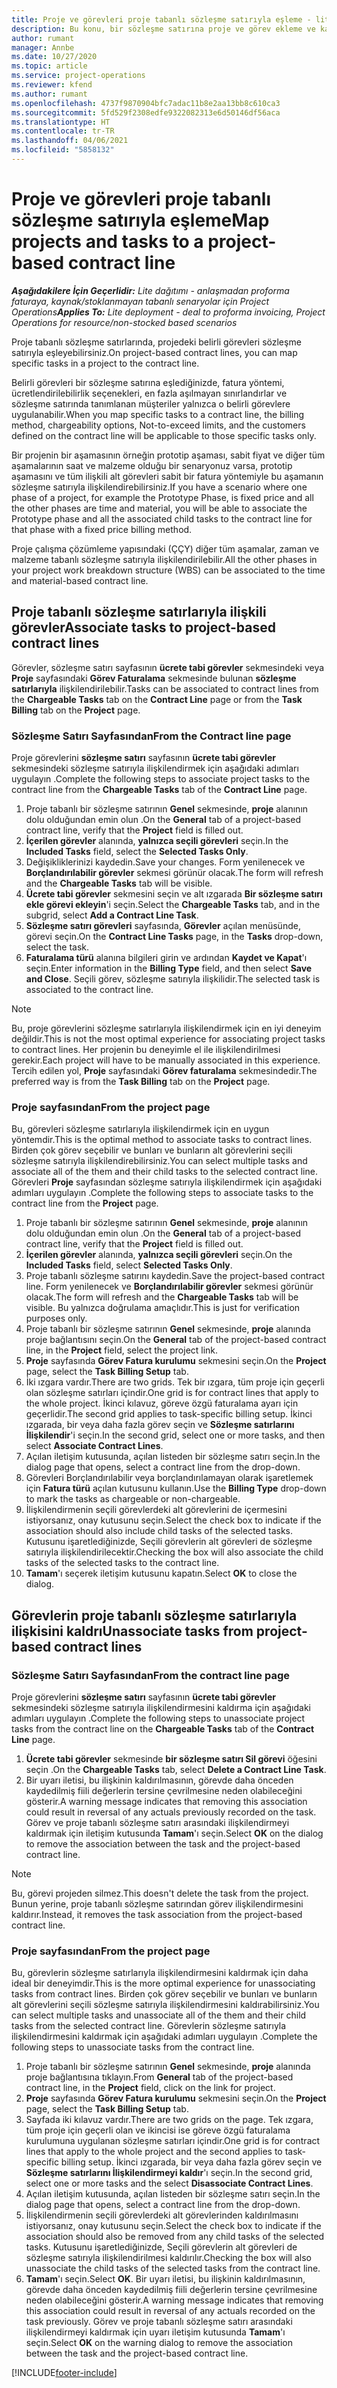 ```yaml
---
title: Proje ve görevleri proje tabanlı sözleşme satırıyla eşleme - lite
description: Bu konu, bir sözleşme satırına proje ve görev ekleme ve kaldırma hakkında bilgi sağlar.
author: rumant
manager: Annbe
ms.date: 10/27/2020
ms.topic: article
ms.service: project-operations
ms.reviewer: kfend
ms.author: rumant
ms.openlocfilehash: 4737f9870904bfc7adac11b8e2aa13bb8c610ca3
ms.sourcegitcommit: 5fd529f2308edfe9322082313e6d50146df56aca
ms.translationtype: HT
ms.contentlocale: tr-TR
ms.lasthandoff: 04/06/2021
ms.locfileid: "5858132"
---
```

# <a name="map-projects-and-tasks-to-a-project-based-contract-line"></a><span data-ttu-id="597d4-103">Proje ve görevleri proje tabanlı sözleşme satırıyla eşleme</span><span class="sxs-lookup"><span data-stu-id="597d4-103">Map projects and tasks to a project-based contract line</span></span> 

<span data-ttu-id="597d4-104">_**Aşağıdakilere İçin Geçerlidir:** Lite dağıtımı - anlaşmadan proforma faturaya, kaynak/stoklanmayan tabanlı senaryolar için Project Operations_</span><span class="sxs-lookup"><span data-stu-id="597d4-104">_**Applies To:** Lite deployment - deal to proforma invoicing, Project Operations for resource/non-stocked based scenarios_</span></span>

<span data-ttu-id="597d4-105">Proje tabanlı sözleşme satırlarında, projedeki belirli görevleri sözleşme satırıyla eşleyebilirsiniz.</span><span class="sxs-lookup"><span data-stu-id="597d4-105">On project-based contract lines, you can map specific tasks in a project to the contract line.</span></span>

<span data-ttu-id="597d4-106">Belirli görevleri bir sözleşme satırına eşlediğinizde, fatura yöntemi, ücretlendirilebilirlik seçenekleri, en fazla aşılmayan sınırlandırlar ve sözleşme satırında tanımlanan müşteriler yalnızca o belirli görevlere uygulanabilir.</span><span class="sxs-lookup"><span data-stu-id="597d4-106">When you map specific tasks to a contract line, the billing method, chargeability options, Not-to-exceed limits, and the customers defined on the contract line will be applicable to those specific tasks only.</span></span>

<span data-ttu-id="597d4-107">Bir projenin bir aşamasının örneğin prototip aşaması, sabit fiyat ve diğer tüm aşamalarının saat ve malzeme olduğu bir senaryonuz varsa, prototip aşamasını ve tüm ilişkili alt görevleri sabit bir fatura yöntemiyle bu aşamanın sözleşme satırıyla ilişkilendirebilirsiniz.</span><span class="sxs-lookup"><span data-stu-id="597d4-107">If you have a scenario where one phase of a project, for example the Prototype Phase, is fixed price and all the other phases are time and material, you will be able to associate the Prototype phase and all the associated child tasks to the contract line for that phase with a fixed price billing method.</span></span>

<span data-ttu-id="597d4-108">Proje çalışma çözümleme yapısındaki (ÇÇY) diğer tüm aşamalar, zaman ve malzeme tabanlı sözleşme satırıyla ilişkilendirilebilir.</span><span class="sxs-lookup"><span data-stu-id="597d4-108">All the other phases in your project work breakdown structure (WBS) can be associated to the time and material-based contract line.</span></span>

## <a name="associate-tasks-to-project-based-contract-lines"></a><span data-ttu-id="597d4-109">Proje tabanlı sözleşme satırlarıyla ilişkili görevler</span><span class="sxs-lookup"><span data-stu-id="597d4-109">Associate tasks to project-based contract lines</span></span>

<span data-ttu-id="597d4-110">Görevler, sözleşme satırı sayfasının **ücrete tabi görevler** sekmesindeki veya **Proje** sayfasındaki **Görev Faturalama** sekmesinde bulunan **sözleşme satırlarıyla** ilişkilendirilebilir.</span><span class="sxs-lookup"><span data-stu-id="597d4-110">Tasks can be associated to contract lines from the **Chargeable Tasks** tab on the **Contract Line** page or from the **Task Billing** tab on the **Project** page.</span></span>

### <a name="from-the-contract-line-page"></a><span data-ttu-id="597d4-111">Sözleşme Satırı Sayfasından</span><span class="sxs-lookup"><span data-stu-id="597d4-111">From the Contract line page</span></span>

<span data-ttu-id="597d4-112">Proje görevlerini **sözleşme satırı** sayfasının **ücrete tabi görevler** sekmesindeki sözleşme satırıyla ilişkilendirmek için aşağıdaki adımları uygulayın .</span><span class="sxs-lookup"><span data-stu-id="597d4-112">Complete the following steps to associate project tasks to the contract line from the **Chargeable Tasks** tab of the **Contract Line** page.</span></span>

1. <span data-ttu-id="597d4-113">Proje tabanlı bir sözleşme satırının **Genel** sekmesinde, **proje** alanının dolu olduğundan emin olun .</span><span class="sxs-lookup"><span data-stu-id="597d4-113">On the **General** tab of a project-based contract line, verify that the **Project** field is filled out.</span></span>
2. <span data-ttu-id="597d4-114">**İçerilen görevler** alanında, **yalnızca seçili görevleri** seçin.</span><span class="sxs-lookup"><span data-stu-id="597d4-114">In the **Included Tasks** field, select the **Selected Tasks Only**.</span></span>
3. <span data-ttu-id="597d4-115">Değişikliklerinizi kaydedin.</span><span class="sxs-lookup"><span data-stu-id="597d4-115">Save your changes.</span></span> <span data-ttu-id="597d4-116">Form yenilenecek ve **Borçlandırılabilir görevler** sekmesi görünür olacak.</span><span class="sxs-lookup"><span data-stu-id="597d4-116">The form will refresh and the **Chargeable Tasks** tab will be visible.</span></span>
4. <span data-ttu-id="597d4-117">**Ücrete tabi görevler** sekmesini seçin ve alt ızgarada **Bir sözleşme satırı ekle görevi ekleyin**'i seçin.</span><span class="sxs-lookup"><span data-stu-id="597d4-117">Select the **Chargeable Tasks** tab, and in the subgrid, select **Add a Contract Line Task**.</span></span>
5. <span data-ttu-id="597d4-118">**Sözleşme satırı görevleri** sayfasında, **Görevler** açılan menüsünde, görevi seçin.</span><span class="sxs-lookup"><span data-stu-id="597d4-118">On the **Contract Line Tasks** page, in the **Tasks** drop-down, select the task.</span></span> 
6. <span data-ttu-id="597d4-119">**Faturalama türü** alanına bilgileri girin ve ardından **Kaydet ve Kapat**'ı seçin.</span><span class="sxs-lookup"><span data-stu-id="597d4-119">Enter information in the **Billing Type** field, and then select **Save and Close**.</span></span> <span data-ttu-id="597d4-120">Seçili görev, sözleşme satırıyla ilişkilidir.</span><span class="sxs-lookup"><span data-stu-id="597d4-120">The selected task is associated to the contract line.</span></span>

> [!NOTE]
> <span data-ttu-id="597d4-121">Bu, proje görevlerini sözleşme satırlarıyla ilişkilendirmek için en iyi deneyim değildir.</span><span class="sxs-lookup"><span data-stu-id="597d4-121">This is not the most optimal experience for associating project tasks to contract lines.</span></span> <span data-ttu-id="597d4-122">Her projenin bu deneyimle el ile ilişkilendirilmesi gerekir.</span><span class="sxs-lookup"><span data-stu-id="597d4-122">Each project will have to be manually associated in this experience.</span></span> <span data-ttu-id="597d4-123">Tercih edilen yol, **Proje** sayfasındaki **Görev faturalama** sekmesindedir.</span><span class="sxs-lookup"><span data-stu-id="597d4-123">The preferred way is from the **Task Billing** tab on the **Project** page.</span></span>

### <a name="from-the-project-page"></a><span data-ttu-id="597d4-124">Proje sayfasından</span><span class="sxs-lookup"><span data-stu-id="597d4-124">From the project page</span></span>

<span data-ttu-id="597d4-125">Bu, görevleri sözleşme satırlarıyla ilişkilendirmek için en uygun yöntemdir.</span><span class="sxs-lookup"><span data-stu-id="597d4-125">This is the optimal method to associate tasks to contract lines.</span></span> <span data-ttu-id="597d4-126">Birden çok görev seçebilir ve bunları ve bunların alt görevlerini seçili sözleşme satırıyla ilişkilendirebilirsiniz.</span><span class="sxs-lookup"><span data-stu-id="597d4-126">You can select multiple tasks and associate all of the them and their child tasks to the selected contract line.</span></span> <span data-ttu-id="597d4-127">Görevleri **Proje** sayfasından sözleşme satırıyla ilişkilendirmek için aşağıdaki adımları uygulayın .</span><span class="sxs-lookup"><span data-stu-id="597d4-127">Complete the following steps to associate tasks to the contract line from the **Project** page.</span></span>

1. <span data-ttu-id="597d4-128">Proje tabanlı bir sözleşme satırının **Genel** sekmesinde, **proje** alanının dolu olduğundan emin olun .</span><span class="sxs-lookup"><span data-stu-id="597d4-128">On the **General** tab of a project-based contract line, verify that the **Project** field is filled out.</span></span>
2. <span data-ttu-id="597d4-129">**İçerilen görevler** alanında, **yalnızca seçili görevleri** seçin.</span><span class="sxs-lookup"><span data-stu-id="597d4-129">On the **Included Tasks** field, select **Selected Tasks Only**.</span></span>
3. <span data-ttu-id="597d4-130">Proje tabanlı sözleşme satırını kaydedin.</span><span class="sxs-lookup"><span data-stu-id="597d4-130">Save the project-based contract line.</span></span> <span data-ttu-id="597d4-131">Form yenilenecek ve **Borçlandırılabilir görevler** sekmesi görünür olacak.</span><span class="sxs-lookup"><span data-stu-id="597d4-131">The form will refresh and the **Chargeable Tasks** tab will be visible.</span></span> <span data-ttu-id="597d4-132">Bu yalnızca doğrulama amaçlıdır.</span><span class="sxs-lookup"><span data-stu-id="597d4-132">This is just for verification purposes only.</span></span>
4. <span data-ttu-id="597d4-133">Proje tabanlı bir sözleşme satırının **Genel** sekmesinde, **proje** alanında proje bağlantısını seçin.</span><span class="sxs-lookup"><span data-stu-id="597d4-133">On the **General** tab of the project-based contract line, in the **Project** field, select the project link.</span></span>
5. <span data-ttu-id="597d4-134">**Proje** sayfasında **Görev Fatura kurulumu** sekmesini seçin.</span><span class="sxs-lookup"><span data-stu-id="597d4-134">On the **Project** page, select the **Task Billing Setup** tab.</span></span>
6. <span data-ttu-id="597d4-135">İki ızgara vardır.</span><span class="sxs-lookup"><span data-stu-id="597d4-135">There are two grids.</span></span> <span data-ttu-id="597d4-136">Tek bir ızgara, tüm proje için geçerli olan sözleşme satırları içindir.</span><span class="sxs-lookup"><span data-stu-id="597d4-136">One grid is for contract lines that apply to the whole project.</span></span> <span data-ttu-id="597d4-137">İkinci kılavuz, göreve özgü faturalama ayarı için geçerlidir.</span><span class="sxs-lookup"><span data-stu-id="597d4-137">The second grid applies to task-specific billing setup.</span></span> <span data-ttu-id="597d4-138">İkinci ızgarada, bir veya daha fazla görev seçin ve **Sözleşme satırlarını İlişkilendir**'i seçin.</span><span class="sxs-lookup"><span data-stu-id="597d4-138">In the second grid, select one or more tasks, and then select **Associate Contract Lines**.</span></span>
7. <span data-ttu-id="597d4-139">Açılan iletişim kutusunda, açılan listeden bir sözleşme satırı seçin.</span><span class="sxs-lookup"><span data-stu-id="597d4-139">In the dialog page that opens, select a contract line from the drop-down.</span></span>
8. <span data-ttu-id="597d4-140">Görevleri Borçlandırılabilir veya borçlandırılamayan olarak işaretlemek için **Fatura türü** açılan kutusunu kullanın.</span><span class="sxs-lookup"><span data-stu-id="597d4-140">Use the **Billing Type** drop-down to mark the tasks as chargeable or non-chargeable.</span></span>
9. <span data-ttu-id="597d4-141">İlişkilendirmenin seçili görevlerdeki alt görevlerini de içermesini istiyorsanız, onay kutusunu seçin.</span><span class="sxs-lookup"><span data-stu-id="597d4-141">Select the check box to indicate if the association should also include child tasks of the selected tasks.</span></span> <span data-ttu-id="597d4-142">Kutusunu işaretlediğinizde, Seçili görevlerin alt görevleri de sözleşme satırıyla ilişkilendirilecektir.</span><span class="sxs-lookup"><span data-stu-id="597d4-142">Checking the box will also associate the child tasks of the selected tasks to the contract line.</span></span>
10. <span data-ttu-id="597d4-143">**Tamam**'ı seçerek iletişim kutusunu kapatın.</span><span class="sxs-lookup"><span data-stu-id="597d4-143">Select **OK** to close the dialog.</span></span>

## <a name="unassociate-tasks-from-project-based-contract-lines"></a><span data-ttu-id="597d4-144">Görevlerin proje tabanlı sözleşme satırlarıyla ilişkisini kaldrı</span><span class="sxs-lookup"><span data-stu-id="597d4-144">Unassociate tasks from project-based contract lines</span></span>

### <a name="from-the-contract-line-page"></a><span data-ttu-id="597d4-145">Sözleşme Satırı Sayfasından</span><span class="sxs-lookup"><span data-stu-id="597d4-145">From the contract line page</span></span>

<span data-ttu-id="597d4-146">Proje görevlerini **sözleşme satırı** sayfasının **ücrete tabi görevler** sekmesindeki sözleşme satırıyla ilişkilendirmesini kaldırma için aşağıdaki adımları uygulayın .</span><span class="sxs-lookup"><span data-stu-id="597d4-146">Complete the following steps to unassociate project tasks from the contract line on the **Chargeable Tasks** tab of the **Contract Line** page.</span></span>

1. <span data-ttu-id="597d4-147">**Ücrete tabi görevler** sekmesinde **bir sözleşme satırı Sil görevi** öğesini seçin .</span><span class="sxs-lookup"><span data-stu-id="597d4-147">On the **Chargeable Tasks** tab, select **Delete a Contract Line Task**.</span></span>
2. <span data-ttu-id="597d4-148">Bir uyarı iletisi, bu ilişkinin kaldırılmasının, görevde daha önceden kaydedilmiş fiili değerlerin tersine çevrilmesine neden olabileceğini gösterir.</span><span class="sxs-lookup"><span data-stu-id="597d4-148">A warning message indicates that removing this association could result in reversal of any actuals previously recorded on the task.</span></span> <span data-ttu-id="597d4-149">Görev ve proje tabanlı sözleşme satırı arasındaki ilişkilendirmeyi kaldırmak için iletişim kutusunda **Tamam**'ı seçin.</span><span class="sxs-lookup"><span data-stu-id="597d4-149">Select **OK** on the dialog to remove the association between the task and the project-based contract line.</span></span> 

> [!NOTE]
> <span data-ttu-id="597d4-150">Bu, görevi projeden silmez.</span><span class="sxs-lookup"><span data-stu-id="597d4-150">This doesn't delete the task from the project.</span></span> <span data-ttu-id="597d4-151">Bunun yerine, proje tabanlı sözleşme satırından görev ilişkilendirmesini kaldırır.</span><span class="sxs-lookup"><span data-stu-id="597d4-151">Instead, it removes the task association from the project-based contract line.</span></span>

### <a name="from-the-project-page"></a><span data-ttu-id="597d4-152">Proje sayfasından</span><span class="sxs-lookup"><span data-stu-id="597d4-152">From the project page</span></span>

<span data-ttu-id="597d4-153">Bu, görevlerin sözleşme satırlarıyla ilişkilendirmesini kaldırmak için daha ideal bir deneyimdir.</span><span class="sxs-lookup"><span data-stu-id="597d4-153">This is the more optimal experience for unassociating tasks from contract lines.</span></span> <span data-ttu-id="597d4-154">Birden çok görev seçebilir ve bunları ve bunların alt görevlerini seçili sözleşme satırıyla ilişkilendirmesini kaldırabilirsiniz.</span><span class="sxs-lookup"><span data-stu-id="597d4-154">You can select multiple tasks and unassociate all of the them and their child tasks from the selected contract line.</span></span> <span data-ttu-id="597d4-155">Görevlerin sözleşme satırıyla ilişkilendirmesini kaldırmak için aşağıdaki adımları uygulayın .</span><span class="sxs-lookup"><span data-stu-id="597d4-155">Complete the following steps to unassociate tasks from the contract line.</span></span>

1. <span data-ttu-id="597d4-156">Proje tabanlı bir sözleşme satırının **Genel** sekmesinde, **proje** alanında proje bağlantısına tıklayın.</span><span class="sxs-lookup"><span data-stu-id="597d4-156">From **General** tab of the project-based contract line, in the **Project** field, click on the link for project.</span></span>
2. <span data-ttu-id="597d4-157">**Proje** sayfasında **Görev Fatura kurulumu** sekmesini seçin.</span><span class="sxs-lookup"><span data-stu-id="597d4-157">On the **Project** page, select the **Task Billing Setup** tab.</span></span>
3. <span data-ttu-id="597d4-158">Sayfada iki kılavuz vardır.</span><span class="sxs-lookup"><span data-stu-id="597d4-158">There are two grids on the page.</span></span> <span data-ttu-id="597d4-159">Tek ızgara, tüm proje için geçerli olan ve ikincisi ise göreve özgü faturalama kurulumuna uygulanan sözleşme satırları içindir.</span><span class="sxs-lookup"><span data-stu-id="597d4-159">One grid is for contract lines that apply to the whole project and the second applies to task-specific billing setup.</span></span> <span data-ttu-id="597d4-160">İkinci ızgarada, bir veya daha fazla görev seçin ve **Sözleşme satırlarını İlişkilendirmeyi kaldır**'ı seçin.</span><span class="sxs-lookup"><span data-stu-id="597d4-160">In the second grid, select one or more tasks and the select **Disassociate Contract Lines**.</span></span>
4. <span data-ttu-id="597d4-161">Açılan iletişim kutusunda, açılan listeden bir sözleşme satırı seçin.</span><span class="sxs-lookup"><span data-stu-id="597d4-161">In the  dialog page that opens, select a contract line from the drop-down.</span></span>
5. <span data-ttu-id="597d4-162">İlişkilendirmenin seçili görevlerdeki alt görevlerinden kaldırılmasını istiyorsanız, onay kutusunu seçin.</span><span class="sxs-lookup"><span data-stu-id="597d4-162">Select the check box to indicate if the association should also be removed from any child tasks of the selected tasks.</span></span> <span data-ttu-id="597d4-163">Kutusunu işaretlediğinizde, Seçili görevlerin alt görevleri de sözleşme satırıyla ilişkilendirilmesi kaldırılır.</span><span class="sxs-lookup"><span data-stu-id="597d4-163">Checking the box will also unassociate the child tasks of the selected tasks from the contract line.</span></span>
6. <span data-ttu-id="597d4-164">**Tamam**'ı seçin.</span><span class="sxs-lookup"><span data-stu-id="597d4-164">Select **OK**.</span></span> <span data-ttu-id="597d4-165">Bir uyarı iletisi, bu ilişkinin kaldırılmasının, görevde daha önceden kaydedilmiş fiili değerlerin tersine çevrilmesine neden olabileceğini gösterir.</span><span class="sxs-lookup"><span data-stu-id="597d4-165">A warning message indicates that removing this association could result in reversal of any actuals recorded on the task previously.</span></span> <span data-ttu-id="597d4-166">Görev ve proje tabanlı sözleşme satırı arasındaki ilişkilendirmeyi kaldırmak için uyarı iletişim kutusunda **Tamam**'ı seçin.</span><span class="sxs-lookup"><span data-stu-id="597d4-166">Select **OK** on the warning dialog to remove the association between the task and the project-based contract line.</span></span>


[!INCLUDE[footer-include](../../includes/footer-banner.md)]
